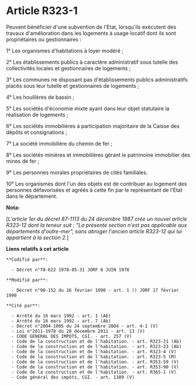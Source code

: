 # Article R323-1

Peuvent bénéficier d'une subvention de l'Etat, lorsqu'ils exécutent des travaux d'amélioration dans les logements à usage
locatif dont ils sont propriétaires ou gestionnaires :

1° Les organismes d'habitations à loyer modéré ;

2° Les établissements publics à caractère administratif sous tutelle des collectivités locales et gestionnaires de
logements ;

3° Les communes ne disposant pas d'établissements publics administratifs placés sous leur tutelle et gestionnaires de
logements ;

4° Les houillères de bassin ;

5° Les sociétés d'économie mixte ayant dans leur objet statutaire la réalisation de logements ;

6° Les sociétés immobilières à participation majoritaire de la Caisse des dépôts et consignations ;

7° La société immobilière du chemin de fer ;

8° Les sociétés minières et immobilières gérant le patrimoine immobilier des mines de fer ;

9° Les personnes morales propriétaires de cités familiales.

10° Les organismes dont l'un des objets est de contribuer au logement des personnes défavorisées et agréés à cette fin par le
représentant de l'Etat dans le département.

**Nota:**

[*L'article 1er du décret 87-1113 du 24 décembre 1987 crée un nouvel article R323-12 dont la teneur suit : "La présente
section n'est pas applicable aux départements d'outre-mer", sans abroger l'ancien article R323-12 qui lui appartient à la
section 2.*]

**Liens relatifs à cet article**

	**Codifié par**:

	  - Décret n°78-622 1978-05-31 JORF 8 JUIN 1978

	**Modifié par**:

	  - Décret n°90-152 du 16 février 1990 - art. 1 () JORF 17 février 1990

	**Cité par**:

	  - Arrêté du 16 mars 1992 - art. 1 (Ab)
	  - Arrêté du 16 mars 1992 - art. 7 (Ab)
	  - Décret n°2004-1005 du 24 septembre 2004 - art. 4-1 (V)
	  - Loi n°2011-1978 du 28 décembre 2011 - art. 13 (V)
	  - CODE GENERAL DES IMPOTS, CGI. - art. 257 (V)
	  - Code de la construction et de l'habitation. - art. R323-21 (Ab)
	  - Code de la construction et de l'habitation. - art. R323-23 (Ab)
	  - Code de la construction et de l'habitation. - art. R323-4 (V)
	  - Code de la construction et de l'habitation. - art. R323-5 (M)
	  - Code de la construction et de l'habitation. - art. R353-59 (V)
	  - Code de la construction et de l'habitation. - art. R353-90 (V)
	  - Code de la construction et de l'habitation. - art. R365-1 (V)
	  - Code général des impôts, CGI. - art. 1389 (V)
